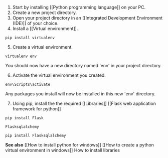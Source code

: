 1. Start by installing [[Python programming language]] on your PC.
2. Create a new project directory.
3. Open your project directory in an [[Integrated Development Environment (IDE)]] of your choice.
4.  Install a [[Virtual environment]].
```
pip install virtualenv
```

5. Create a virtual environment.
```
virtualenv env
```
You should now have a new directory named 'env' in your project directory.

6. Activate the virtual environment you created.
```
env\Scripts\activate
```
Any packages you install will now be installed in this new 'env' directory.

7. Using pip, install the the required [[Libraries]]
	[[Flask web application framework for python]] 
```
pip install Flask
```
	Flasksqlalchemy
```
pip install Flasksqlalchemy
```

**See also**
[[How to install python for windows]]
[[How to create a python virtual environment in windows]]
How to install libraries